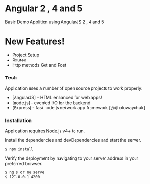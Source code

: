 # Angular 2 , 4 and 5 

Basic Demo Applition using AngularJS 2 , 4 and 5
# New Features!
  - Project Setup
  - Routes
  - Http methods Get and Post
### Tech
Application uses a number of open source projects to work properly:
* [AngularJS] - HTML enhanced for web apps!
* [node.js] - evented I/O for the backend
* [Express] - fast node.js network app framework [@tjholowaychuk]

### Installation

Application requires [Node.js](https://nodejs.org/) v4+ to run.

Install the dependencies and devDependencies and start the server.

```sh
$ npm install
```


Verify the deployment by navigating to your server address in your preferred browser.

```sh
$ ng s or ng serve
$ 127.0.0.1:4200
```
